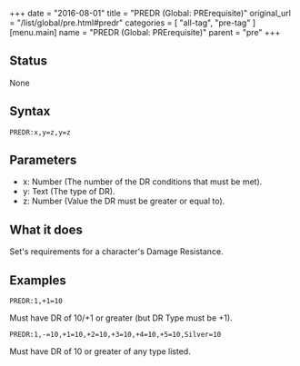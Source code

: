 +++
date = "2016-08-01"
title = "PREDR (Global: PRErequisite)"
original_url = "/list/global/pre.html#predr"
categories = [ "all-tag", "pre-tag" ]
[menu.main]
    name = "PREDR (Global: PRErequisite)"
    parent = "pre"
+++

## Status

None

## Syntax

`PREDR:x,y=z,y=z`

## Parameters

-   x: Number (The number of the DR conditions that
    must be met).
-   y: Text (The type of DR).
-   z: Number (Value the DR must be greater or
    equal to).



What it does
------------

Set's requirements for a character's Damage Resistance.

Examples
--------

`PREDR:1,+1=10`

Must have DR of 10/+1 or greater (but DR Type must be +1).

`PREDR:1,-=10,+1=10,+2=10,+3=10,+4=10,+5=10,Silver=10`

Must have DR of 10 or greater of any type listed.

